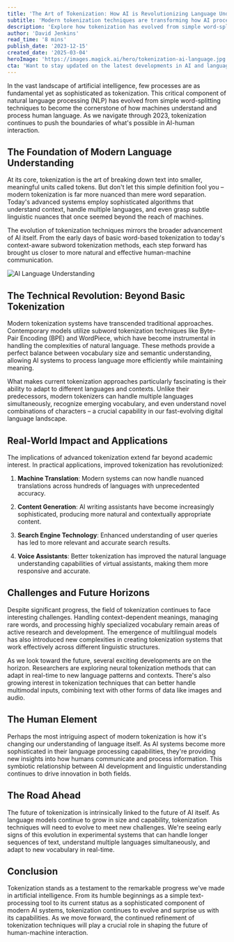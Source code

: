 ```yaml
---
title: 'The Art of Tokenization: How AI is Revolutionizing Language Understanding'
subtitle: 'Modern tokenization techniques are transforming how AI processes human language'
description: 'Explore how tokenization has evolved from simple word-splitting to become the cornerstone of AI language understanding. This article delves into modern tokenization techniques, their real-world applications, and their impact on the future of human-machine communication.'
author: 'David Jenkins'
read_time: '8 mins'
publish_date: '2023-12-15'
created_date: '2025-03-04'
heroImage: 'https://images.magick.ai/hero/tokenization-ai-language.jpg'
cta: 'Want to stay updated on the latest developments in AI and language processing? Follow us on LinkedIn for cutting-edge insights and analysis in the world of artificial intelligence.'
---
```


In the vast landscape of artificial intelligence, few processes are as fundamental yet as sophisticated as tokenization. This critical component of natural language processing (NLP) has evolved from simple word-splitting techniques to become the cornerstone of how machines understand and process human language. As we navigate through 2023, tokenization continues to push the boundaries of what's possible in AI-human interaction.

## The Foundation of Modern Language Understanding

At its core, tokenization is the art of breaking down text into smaller, meaningful units called tokens. But don't let this simple definition fool you – modern tokenization is far more nuanced than mere word separation. Today's advanced systems employ sophisticated algorithms that understand context, handle multiple languages, and even grasp subtle linguistic nuances that once seemed beyond the reach of machines.

The evolution of tokenization techniques mirrors the broader advancement of AI itself. From the early days of basic word-based tokenization to today's context-aware subword tokenization methods, each step forward has brought us closer to more natural and effective human-machine communication.

![AI Language Understanding](https://i.magick.ai/PIXE/1738406423337_magick_img.webp)

## The Technical Revolution: Beyond Basic Tokenization

Modern tokenization systems have transcended traditional approaches. Contemporary models utilize subword tokenization techniques like Byte-Pair Encoding (BPE) and WordPiece, which have become instrumental in handling the complexities of natural language. These methods provide a perfect balance between vocabulary size and semantic understanding, allowing AI systems to process language more efficiently while maintaining meaning.

What makes current tokenization approaches particularly fascinating is their ability to adapt to different languages and contexts. Unlike their predecessors, modern tokenizers can handle multiple languages simultaneously, recognize emerging vocabulary, and even understand novel combinations of characters – a crucial capability in our fast-evolving digital language landscape.

## Real-World Impact and Applications

The implications of advanced tokenization extend far beyond academic interest. In practical applications, improved tokenization has revolutionized:

1. **Machine Translation**: Modern systems can now handle nuanced translations across hundreds of languages with unprecedented accuracy.

2. **Content Generation**: AI writing assistants have become increasingly sophisticated, producing more natural and contextually appropriate content.

3. **Search Engine Technology**: Enhanced understanding of user queries has led to more relevant and accurate search results.

4. **Voice Assistants**: Better tokenization has improved the natural language understanding capabilities of virtual assistants, making them more responsive and accurate.

## Challenges and Future Horizons

Despite significant progress, the field of tokenization continues to face interesting challenges. Handling context-dependent meanings, managing rare words, and processing highly specialized vocabulary remain areas of active research and development. The emergence of multilingual models has also introduced new complexities in creating tokenization systems that work effectively across different linguistic structures.

As we look toward the future, several exciting developments are on the horizon. Researchers are exploring neural tokenization methods that can adapt in real-time to new language patterns and contexts. There's also growing interest in tokenization techniques that can better handle multimodal inputs, combining text with other forms of data like images and audio.

## The Human Element

Perhaps the most intriguing aspect of modern tokenization is how it's changing our understanding of language itself. As AI systems become more sophisticated in their language processing capabilities, they're providing new insights into how humans communicate and process information. This symbiotic relationship between AI development and linguistic understanding continues to drive innovation in both fields.

## The Road Ahead

The future of tokenization is intrinsically linked to the future of AI itself. As language models continue to grow in size and capability, tokenization techniques will need to evolve to meet new challenges. We're seeing early signs of this evolution in experimental systems that can handle longer sequences of text, understand multiple languages simultaneously, and adapt to new vocabulary in real-time.

## Conclusion

Tokenization stands as a testament to the remarkable progress we've made in artificial intelligence. From its humble beginnings as a simple text-processing tool to its current status as a sophisticated component of modern AI systems, tokenization continues to evolve and surprise us with its capabilities. As we move forward, the continued refinement of tokenization techniques will play a crucial role in shaping the future of human-machine interaction.